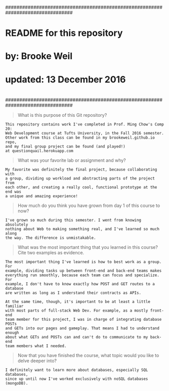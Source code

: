 ################################################################################
#
#   README for this repository
#
#           by: Brooke Weil
#      updated: 13 December 2016
#
################################################################################

> What is this purpose of this Git repository? 

    This repository contains work I've completed in Prof. Ming Chow's Comp 20: 
    Web Development course at Tufts University, in the Fall 2016 semester. 
    Other work from this class can be found in my brookeweil.github.io repo, 
    and my final group project can be found (and played!) 
    at questionquail.herokuapp.com
 
> What was your favorite lab or assignment and why?

    My favorite was definitely the final project, because collaborating with 
    a group, dividing up workload and abstracting parts of the project from
    each other, and creating a really cool, functional prototype at the end was 
    a unique and amazing experience!

> How much do you think you have grown from day 1 of this course to now?
    
    I've grown so much during this semester. I went from knowing absolutely 
    nothing about Web to making something real, and I've learned so much along 
    the way. The difference is unmistakable.

> What was the most important thing that you learned in this course? 
  Cite two examples as evidence.

    The most important thing I've learned is how to best work as a group. For 
    example, dividing tasks up between front-end and back-end teams makes
    everything run smoothly, because each team can focus and specialize. For
    example, I don't have to know exactly how POST and GET routes to a database 
    are written as long as I understand their contracts as APIs.

    At the same time, though, it's important to be at least a little familiar 
    with most parts of full-stack Web Dev. For example, as a mostly front-end
    team member for this project, I was in charge of integrating database POSTs
    and GETs into our pages and gameplay. That means I had to understand enough
    about what GETs and POSTs can and can't do to communicate to my back-end 
    team members what I needed.

> Now that you have finished the course, what topic would you like to 
  delve deeper into?

    I definitely want to learn more about databases, especially SQL databases,
    since up until now I've worked exclusively with noSQL databases (mongoDB).




